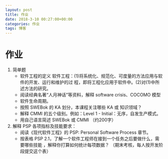 ```yaml
---
layout: post
title: 作业
date: 2018-3-10 00:27:00+00:00
categories: 作业
tags: 博客
---
```


# 作业
1. 简单题
    * 软件工程的定义
    软件工程：(1)将系统化、规范化、可度量的方法应用与软件的开发、运行和维护的过     程，即将工程化应用于软件中。(2)对(1)中所述方法的研究。
    * 阅读经典名著“人月神话”等资料，解释 software crisis、COCOMO 模型
    * 软件生命周期。
    * 按照 SWEBok 的 KA 划分，本课程关注哪些 KA 或 知识领域？
    * 解释 CMMI 的五个级别。例如：Level 1 - Initial：无序，自发生产模式。
    * 用自己语言简述 SWEBok 或 CMMI （约200字）
2. 解释 PSP 各项指标及技能要求：
    * 阅读《现代软件工程》的 PSP: Personal Software Process 章节。 
    * 按表格 PSP 2.1，了解一个软件工程师在接到一个任务之后要做什么，需要哪些技能       ，解释你打算如何统计每项数据？ （期末考核，每人按开发阶段提交这个表）




